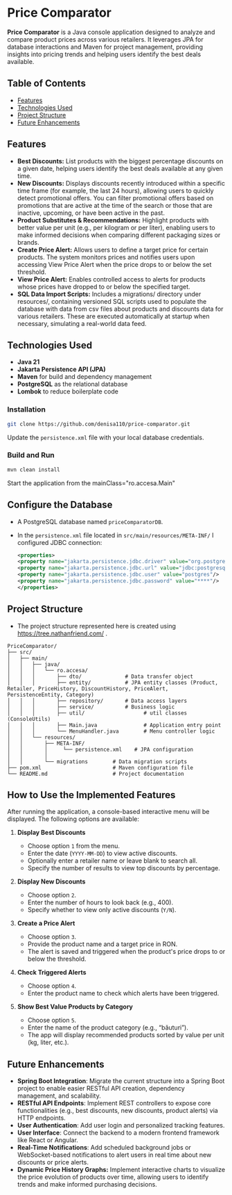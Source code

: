 
# Price Comparator

**Price Comparator** is a Java console application designed to analyze and compare product prices across various retailers. It leverages JPA for database interactions and Maven for project management, providing insights into pricing trends and helping users identify the best deals available.

## Table of Contents

- [Features](#features)
- [Technologies Used](#technologies-used)
- [Project Structure](#project-structure)
- [Future Enhancements](#future-enhancements)

## Features
- **Best Discounts:** List products with the biggest percentage discounts on a given date, helping users identify the best deals available at any given time.
- **New Discounts:** Displays discounts recently introduced within a specific time frame (for example, the last 24 hours), allowing users to quickly detect promotional offers. You can filter promotional offers based on promotions that are active at the time of the search or those that are inactive, upcoming, or have been active in the past.
- **Product Substitutes & Recommendations:** Highlight products with better value per unit (e.g., per kilogram or per liter), enabling users to make informed decisions when comparing different packaging sizes or brands.
- **Create Price Alert:** Allows users to define a target price for certain products. The system monitors prices and notifies users upon accessing View Price Alert when the price drops to or below the set threshold.
- **View Price Alert:** Enables controlled access to alerts for products whose prices have dropped to or below the specified target.
- **SQL Data Import Scripts:** Includes a migrations/ directory under resources/, containing versioned SQL scripts used to populate the database with data from csv files about products and discounts data for various retailers. These are executed automatically at startup when necessary, simulating a real-world data feed.

## Technologies Used

- **Java 21**
- **Jakarta Persistence API (JPA)**
- **Maven** for build and dependency management
- **PostgreSQL** as the relational database
- **Lombok** to reduce boilerplate code 

### Installation

```bash
git clone https://github.com/denisa110/price-comparator.git
```
Update the `persistence.xml` file with your local database credentials.

### Build and Run

```bash
mvn clean install
```
Start the application from the mainClass="ro.accesa.Main"

## Configure the Database
   - A PostgreSQL database named `priceComparatorDB`.
   - In the `persistence.xml` file located in `src/main/resources/META-INF/` I configured JDBC connection:

     ```xml
     <properties>
     <property name="jakarta.persistence.jdbc.driver" value="org.postgresql.Driver"/>
     <property name="jakarta.persistence.jdbc.url" value="jdbc:postgresql://localhost:5432/priceComparatorDB"/>
     <property name="jakarta.persistence.jdbc.user" value="postgres"/>
     <property name="jakarta.persistence.jdbc.password" value="****"/>
     </properties>
     ```

## Project Structure
- The project structure represented here is created using https://tree.nathanfriend.com/ . 
```
PriceComparator/
├── src/
│   ├── main/
│   │   ├── java/
│   │   │   └── ro.accesa/
│   │   │       ├── dto/              # Data transfer object   
│   │   │       ├── entity/           # JPA entity classes (Product, Retailer, PriceHistory, DiscountHistory, PriceAlert, PersistenceEntity, Category)
│   │   │       ├── repository/       # Data access layers
│   │   │       ├── service/          # Business logic
│   │   │       ├── util/                   # util classes (ConsoleUtils)
│   │   │       ├── Main.java               # Application entry point
│   │   │       └── MenuHandler.java        # Menu controller logic
│   │   └── resources/
│   │       ├── META-INF/
│   │       │     └── persistence.xml    # JPA configuration
│   │       │                      
│   │       └── migrations        # Data migration scripts
├── pom.xml                       # Maven configuration file   
└── README.md                     # Project documentation        

```

## How to Use the Implemented Features

After running the application, a console-based interactive menu will be displayed. The following options are available:

1. **Display Best Discounts**
     - Choose option `1` from the menu.
     - Enter the date (`YYYY-MM-DD`) to view active discounts.
     - Optionally enter a retailer name or leave blank to search all.
     - Specify the number of results to view top discounts by percentage.

2. **Display New Discounts**
     - Choose option `2`.
     - Enter the number of hours to look back (e.g., 400).
     - Specify whether to view only active discounts (`Y/N`).

3. **Create a Price Alert**
     - Choose option `3`.
     - Provide the product name and a target price in RON.
     - The alert is saved and triggered when the product's price drops to or below the threshold.

4. **Check Triggered Alerts**
     - Choose option `4`.
     - Enter the product name to check which alerts have been triggered.

5. **Show Best Value Products by Category**
     - Choose option `5`.
     - Enter the name of the product category (e.g., “băuturi”).
     - The app will display recommended products sorted by value per unit (kg, liter, etc.).

## Future Enhancements

- **Spring Boot Integration**: Migrate the current structure into a Spring Boot project to enable easier RESTful API creation, dependency management, and scalability.
- **RESTful API Endpoints**: Implement REST controllers to expose core functionalities (e.g., best discounts, new discounts, product alerts) via HTTP endpoints.
- **User Authentication**: Add user login and personalized tracking features.
- **User Interface**: Connect the backend to a modern frontend framework like React or Angular.
- **Real-Time Notifications**: Add scheduled background jobs or WebSocket-based notifications to alert users in real time about new discounts or price alerts.
- **Dynamic Price History Graphs:** Implement interactive charts to visualize the price evolution of products over time, allowing users to identify trends and make informed purchasing decisions.